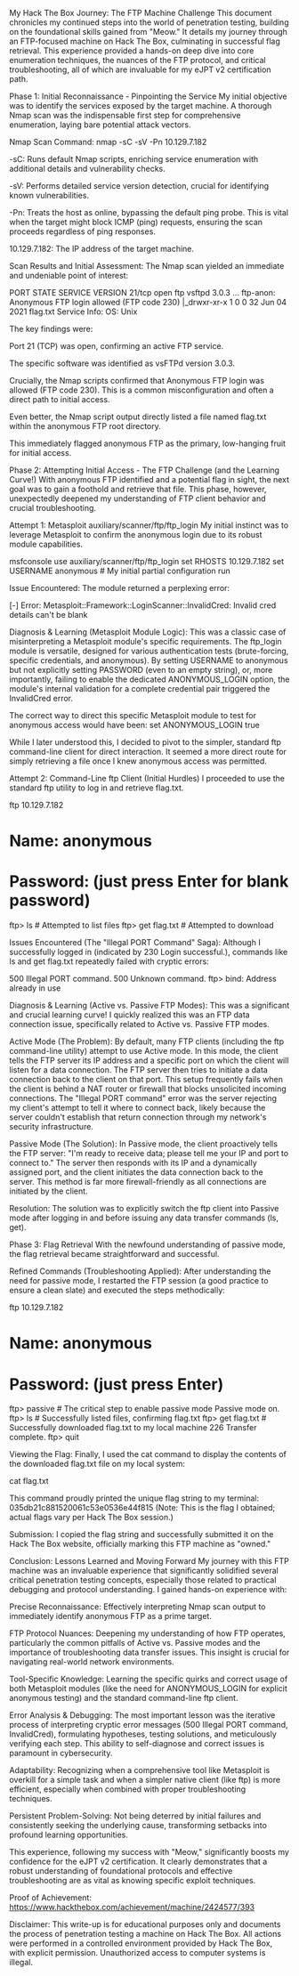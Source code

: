 My Hack The Box Journey: The FTP Machine Challenge
This document chronicles my continued steps into the world of penetration testing, building on the foundational skills gained from "Meow." It details my journey through an FTP-focused machine on Hack The Box, culminating in successful flag retrieval. This experience provided a hands-on deep dive into core enumeration techniques, the nuances of the FTP protocol, and critical troubleshooting, all of which are invaluable for my eJPT v2 certification path.

Phase 1: Initial Reconnaissance - Pinpointing the Service
My initial objective was to identify the services exposed by the target machine. A thorough Nmap scan was the indispensable first step for comprehensive enumeration, laying bare potential attack vectors.

Nmap Scan Command:
nmap -sC -sV -Pn 10.129.7.182

-sC: Runs default Nmap scripts, enriching service enumeration with additional details and vulnerability checks.

-sV: Performs detailed service version detection, crucial for identifying known vulnerabilities.

-Pn: Treats the host as online, bypassing the default ping probe. This is vital when the target might block ICMP (ping) requests, ensuring the scan proceeds regardless of ping responses.

10.129.7.182: The IP address of the target machine.

Scan Results and Initial Assessment:
The Nmap scan yielded an immediate and undeniable point of interest:

PORT   STATE SERVICE VERSION
21/tcp open  ftp     vsftpd 3.0.3
...
ftp-anon: Anonymous FTP login allowed (FTP code 230)
|_drwxr-xr-x 1 0 0 32 Jun 04 2021 flag.txt
Service Info: OS: Unix

The key findings were:

Port 21 (TCP) was open, confirming an active FTP service.

The specific software was identified as vsFTPd version 3.0.3.

Crucially, the Nmap scripts confirmed that Anonymous FTP login was allowed (FTP code 230). This is a common misconfiguration and often a direct path to initial access.

Even better, the Nmap script output directly listed a file named flag.txt within the anonymous FTP root directory.

This immediately flagged anonymous FTP as the primary, low-hanging fruit for initial access.

Phase 2: Attempting Initial Access - The FTP Challenge (and the Learning Curve!)
With anonymous FTP identified and a potential flag in sight, the next goal was to gain a foothold and retrieve that file. This phase, however, unexpectedly deepened my understanding of FTP client behavior and crucial troubleshooting.

Attempt 1: Metasploit auxiliary/scanner/ftp/ftp_login
My initial instinct was to leverage Metasploit to confirm the anonymous login due to its robust module capabilities.

msfconsole
use auxiliary/scanner/ftp/ftp_login
set RHOSTS 10.129.7.182
set USERNAME anonymous # My initial partial configuration
run

Issue Encountered:
The module returned a perplexing error:

[-] Error: Metasploit::Framework::LoginScanner::InvalidCred: Invalid cred details can't be blank

Diagnosis & Learning (Metasploit Module Logic):
This was a classic case of misinterpreting a Metasploit module's specific requirements. The ftp_login module is versatile, designed for various authentication tests (brute-forcing, specific credentials, and anonymous). By setting USERNAME to anonymous but not explicitly setting PASSWORD (even to an empty string), or, more importantly, failing to enable the dedicated ANONYMOUS_LOGIN option, the module's internal validation for a complete credential pair triggered the InvalidCred error.

The correct way to direct this specific Metasploit module to test for anonymous access would have been:
set ANONYMOUS_LOGIN true

While I later understood this, I decided to pivot to the simpler, standard ftp command-line client for direct interaction. It seemed a more direct route for simply retrieving a file once I knew anonymous access was permitted.

Attempt 2: Command-Line ftp Client (Initial Hurdles)
I proceeded to use the standard ftp utility to log in and retrieve flag.txt.

ftp 10.129.7.182
# Name: anonymous
# Password: (just press Enter for blank password)
ftp> ls # Attempted to list files
ftp> get flag.txt # Attempted to download

Issues Encountered (The "Illegal PORT Command" Saga):
Although I successfully logged in (indicated by 230 Login successful.), commands like ls and get flag.txt repeatedly failed with cryptic errors:

500 Illegal PORT command.
500 Unknown command.
ftp> bind: Address already in use

Diagnosis & Learning (Active vs. Passive FTP Modes):
This was a significant and crucial learning curve! I quickly realized this was an FTP data connection issue, specifically related to Active vs. Passive FTP modes.

Active Mode (The Problem): By default, many FTP clients (including the ftp command-line utility) attempt to use Active mode. In this mode, the client tells the FTP server its IP address and a specific port on which the client will listen for a data connection. The FTP server then tries to initiate a data connection back to the client on that port. This setup frequently fails when the client is behind a NAT router or firewall that blocks unsolicited incoming connections. The "Illegal PORT command" error was the server rejecting my client's attempt to tell it where to connect back, likely because the server couldn't establish that return connection through my network's security infrastructure.

Passive Mode (The Solution): In Passive mode, the client proactively tells the FTP server: "I'm ready to receive data; please tell me your IP and port to connect to." The server then responds with its IP and a dynamically assigned port, and the client initiates the data connection back to the server. This method is far more firewall-friendly as all connections are initiated by the client.

Resolution: The solution was to explicitly switch the ftp client into Passive mode after logging in and before issuing any data transfer commands (ls, get).

Phase 3: Flag Retrieval
With the newfound understanding of passive mode, the flag retrieval became straightforward and successful.

Refined Commands (Troubleshooting Applied):
After understanding the need for passive mode, I restarted the FTP session (a good practice to ensure a clean slate) and executed the steps methodically:

ftp 10.129.7.182
# Name: anonymous
# Password: (just press Enter)
ftp> passive         # The critical step to enable passive mode
Passive mode on.
ftp> ls              # Successfully listed files, confirming flag.txt
ftp> get flag.txt    # Successfully downloaded flag.txt to my local machine
226 Transfer complete.
ftp> quit

Viewing the Flag:
Finally, I used the cat command to display the contents of the downloaded flag.txt file on my local system:

cat flag.txt

This command proudly printed the unique flag string to my terminal:
035db21c881520061c53e0536e44f815
(Note: This is the flag I obtained; actual flags vary per Hack The Box session.)

Submission:
I copied the flag string and successfully submitted it on the Hack The Box website, officially marking this FTP machine as "owned."

Conclusion: Lessons Learned and Moving Forward
My journey with this FTP machine was an invaluable experience that significantly solidified several critical penetration testing concepts, especially those related to practical debugging and protocol understanding. I gained hands-on experience with:

Precise Reconnaissance: Effectively interpreting Nmap scan output to immediately identify anonymous FTP as a prime target.

FTP Protocol Nuances: Deepening my understanding of how FTP operates, particularly the common pitfalls of Active vs. Passive modes and the importance of troubleshooting data transfer issues. This insight is crucial for navigating real-world network environments.

Tool-Specific Knowledge: Learning the specific quirks and correct usage of both Metasploit modules (like the need for ANONYMOUS_LOGIN for explicit anonymous testing) and the standard command-line ftp client.

Error Analysis & Debugging: The most important lesson was the iterative process of interpreting cryptic error messages (500 Illegal PORT command, InvalidCred), formulating hypotheses, testing solutions, and meticulously verifying each step. This ability to self-diagnose and correct issues is paramount in cybersecurity.

Adaptability: Recognizing when a comprehensive tool like Metasploit is overkill for a simple task and when a simpler native client (like ftp) is more efficient, especially when combined with proper troubleshooting techniques.

Persistent Problem-Solving: Not being deterred by initial failures and consistently seeking the underlying cause, transforming setbacks into profound learning opportunities.

This experience, following my success with "Meow," significantly boosts my confidence for the eJPT v2 certification. It clearly demonstrates that a robust understanding of foundational protocols and effective troubleshooting are as vital as knowing specific exploit techniques.

Proof of Achievement:
https://www.hackthebox.com/achievement/machine/2424577/393

Disclaimer: This write-up is for educational purposes only and documents the process of penetration testing a machine on Hack The Box. All actions were performed in a controlled environment provided by Hack The Box, with explicit permission. Unauthorized access to computer systems is illegal.
